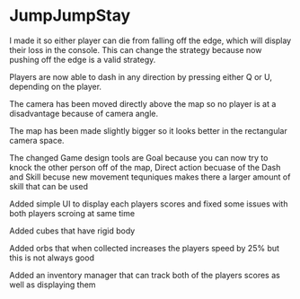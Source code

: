 # JumpJumpStay
I made it so either player can die from falling off the edge, which will display their loss in the console. This can change the strategy because now pushing off the edge is a valid strategy.

Players are now able to dash in any direction by pressing either Q or U, depending on the player.

The camera has been moved directly above the map so no player is at a disadvantage because of camera angle.

The map has been made slightly bigger so it looks better in the rectangular camera space.

The changed Game design tools are Goal because you can now try to knock the other person off of the map, Direct action becuase of the Dash and Skill becuse new movement tequniques makes there a larger amount of skill that can be used

Added simple UI to display each players scores and fixed some issues with both players scroing at same time



Added cubes that have rigid body


Added orbs that when collected increases the players speed by 25% but this is not always good


Added an inventory manager that can track both of the players scores as well as displaying them

